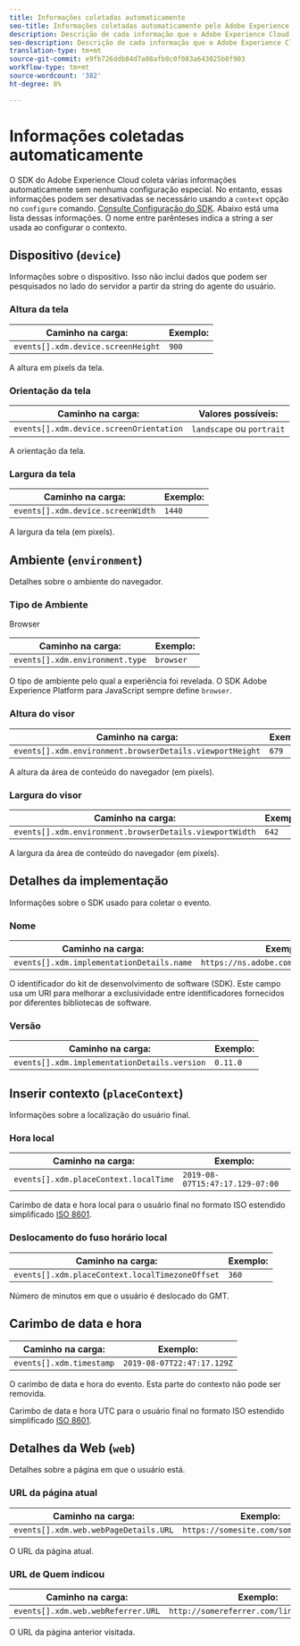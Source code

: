 ```yaml
---
title: Informações coletadas automaticamente
seo-title: Informações coletadas automaticamente pelo Adobe Experience Platform Web SDK
description: Descrição de cada informação que o Adobe Experience Cloud SDK coleta automaticamente
seo-description: Descrição de cada informação que o Adobe Experience Cloud SDK coleta automaticamente
translation-type: tm+mt
source-git-commit: e9fb726ddb84d7a08afb8c0f083a643025b0f903
workflow-type: tm+mt
source-wordcount: '382'
ht-degree: 8%

---
```



# Informações coletadas automaticamente

O SDK do Adobe Experience Cloud coleta várias informações automaticamente sem nenhuma configuração especial. No entanto, essas informações podem ser desativadas se necessário usando a `context` opção no `configure` comando. [Consulte Configuração do SDK](../fundamentals/configuring-the-sdk.md). Abaixo está uma lista dessas informações. O nome entre parênteses indica a string a ser usada ao configurar o contexto.

## Dispositivo (`device`)

Informações sobre o dispositivo. Isso não inclui dados que podem ser pesquisados no lado do servidor a partir da string do agente do usuário.

### Altura da tela

| **Caminho na carga:** | **Exemplo:** |
| ---------------------------------- | ------------ |
| `events[].xdm.device.screenHeight` | `900` |

A altura em pixels da tela.

### Orientação da tela

| **Caminho na carga:** | **Valores possíveis:** |
| --------------------------------------- | ------------------------- |
| `events[].xdm.device.screenOrientation` | `landscape` ou `portrait` |

A orientação da tela.

### Largura da tela

| **Caminho na carga:** | **Exemplo:** |
| --------------------------------- | ------------ |
| `events[].xdm.device.screenWidth` | `1440` |

A largura da tela (em pixels).

## Ambiente (`environment`)

Detalhes sobre o ambiente do navegador.

### Tipo de Ambiente

Browser

| **Caminho na carga:** | **Exemplo:** |
| ------------------------------- | ------------ |
| `events[].xdm.environment.type` | `browser` |

O tipo de ambiente pelo qual a experiência foi revelada. O SDK Adobe Experience Platform para JavaScript sempre define `browser`.

### Altura do visor

| **Caminho na carga:** | **Exemplo:** |
| -------------------------------------------------------- | ------------ |
| `events[].xdm.environment.browserDetails.viewportHeight` | `679` |

A altura da área de conteúdo do navegador (em pixels).

### Largura do visor

| **Caminho na carga:** | **Exemplo:** |
| ------------------------------------------------------- | ------------ |
| `events[].xdm.environment.browserDetails.viewportWidth` | `642` |

A largura da área de conteúdo do navegador (em pixels).

## Detalhes da implementação

Informações sobre o SDK usado para coletar o evento.

### Nome

| **Caminho na carga:** | **Exemplo:** |
| ----------------------------------------- | --------------------------------------- |
| `events[].xdm.implementationDetails.name` | `https://ns.adobe.com/experience/alloy` |

O identificador do kit de desenvolvimento de software (SDK).  Este campo usa um URI para melhorar a exclusividade entre identificadores fornecidos por diferentes bibliotecas de software.

### Versão

| **Caminho na carga:** | **Exemplo:** |
| -------------------------------------------- | ------------ |
| `events[].xdm.implementationDetails.version` | `0.11.0` |

## Inserir contexto (`placeContext`)

Informações sobre a localização do usuário final.

### Hora local

| **Caminho na carga:** | **Exemplo:** |
| ------------------------------------- | ------------------------------- |
| `events[].xdm.placeContext.localTime` | `2019-08-07T15:47:17.129-07:00` |

Carimbo de data e hora local para o usuário final no formato ISO estendido simplificado [ISO 8601](https://tools.ietf.org/html/rfc3339#section-5.6).

### Deslocamento do fuso horário local

| **Caminho na carga:** | **Exemplo:** |
| ----------------------------------------------- | ------------ |
| `events[].xdm.placeContext.localTimezoneOffset` | `360` |

Número de minutos em que o usuário é deslocado do GMT.

## Carimbo de data e hora

| **Caminho na carga:** | **Exemplo:** |
| ------------------------ | -------------------------- |
| `events[].xdm.timestamp` | `2019-08-07T22:47:17.129Z` |

O carimbo de data e hora do evento.  Esta parte do contexto não pode ser removida.

Carimbo de data e hora UTC para o usuário final no formato ISO estendido simplificado [ISO 8601](https://tools.ietf.org/html/rfc3339#section-5.6).

## Detalhes da Web (`web`)

Detalhes sobre a página em que o usuário está.

### URL da página atual

| **Caminho na carga:** | **Exemplo:** |
| ------------------------------------- | ------------------------------------ |
| `events[].xdm.web.webPageDetails.URL` | `https://somesite.com/somepage.html` |

O URL da página atual.

### URL de Quem indicou

| **Caminho na carga:** | **Exemplo:** |
| ---------------------------------- | ----------------------------------------- |
| `events[].xdm.web.webReferrer.URL` | `http://somereferrer.com/linkedpage.html` |

O URL da página anterior visitada.
